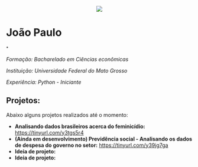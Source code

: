 

<p align="center">
  <img src="https://raw.githubusercontent.com/carlosfab/template_portfolio/master/banner.png" >
</p>

# João Paulo
<sub>*

**Formação:* Bacharelado em Ciências econômicas
<sub>*
  
  **Instituição:* Universidade Federal do Mato Grosso
  <sub>*

**Experiência:* Python - Iniciante
<sub>*
  






## Projetos:
Abaixo alguns projetos realizados até o momento:

* **Analisando dados brasileiros acerca do feminicídio:** https://tinyurl.com/y3tgs5r4
* **(Ainda em desenvolvimento) Previdência social - Analisando os dados de despesa do governo no setor:** https://tinyurl.com/y39jg7ga
* **Ideia de projeto:** 
* **Ideia de projeto:** 
